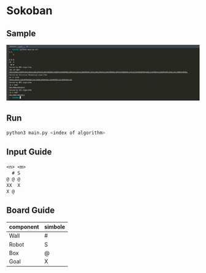 # Sokoban

## Sample
![alt text](https://github.com/Amirhossein2000/Sokoban/blob/master/images/1.png?raw=true)

## Run
```bash
python3 main.py <index of algorithm>
```

## Input Guide 
```
<n> <m>
  # S
@ @ @
XX  X
X @  
```

## Board Guide
component | simbole 
--- | --- 
Wall | # 
Robot | S 
Box | @ 
Goal | X 
